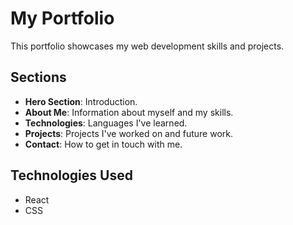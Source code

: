 # My Portfolio

This portfolio showcases my web development skills and projects.

## Sections
- **Hero Section**: Introduction.
- **About Me**: Information about myself and my skills.
- **Technologies**: Languages I've learned.
- **Projects**: Projects I've worked on and future work.
- **Contact**: How to get in touch with me.

## Technologies Used
- React
- CSS
